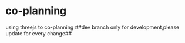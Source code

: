 # co-planning
using threejs to co-planning
##dev branch only for development,please update for every change##

